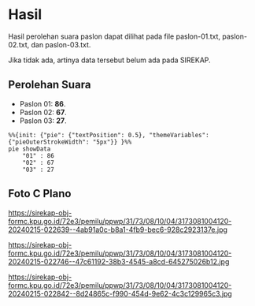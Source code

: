 # Hasil

Hasil perolehan suara paslon dapat dilihat pada file paslon-01.txt, paslon-02.txt, dan paslon-03.txt.

Jika tidak ada, artinya data tersebut belum ada pada SIREKAP.

## Perolehan Suara

 * Paslon 01: **86**.
 * Paslon 02: **67**.
 * Paslon 03: **27**.

```mermaid
%%{init: {"pie": {"textPosition": 0.5}, "themeVariables": {"pieOuterStrokeWidth": "5px"}} }%%
pie showData
    "01" : 86
    "02" : 67
    "03" : 27
```
## Foto C Plano

https://sirekap-obj-formc.kpu.go.id/72e3/pemilu/ppwp/31/73/08/10/04/3173081004120-20240215-022639--4ab91a0c-b8a1-4fb9-bec6-928c2923137e.jpg

https://sirekap-obj-formc.kpu.go.id/72e3/pemilu/ppwp/31/73/08/10/04/3173081004120-20240215-022746--47c61192-38b3-4545-a8cd-645275026b12.jpg

https://sirekap-obj-formc.kpu.go.id/72e3/pemilu/ppwp/31/73/08/10/04/3173081004120-20240215-022842--8d24865c-f990-454d-9e62-4c3c129965c3.jpg

